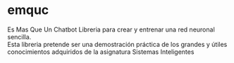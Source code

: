 # emquc
Es Mas Que Un Chatbot
Libreria para crear y entrenar una red neuronal sencilla. <br>
Esta libreria pretende ser una demostración práctica de los grandes y útiles conocimientos adquiridos de la asignatura Sistemas Inteligentes
